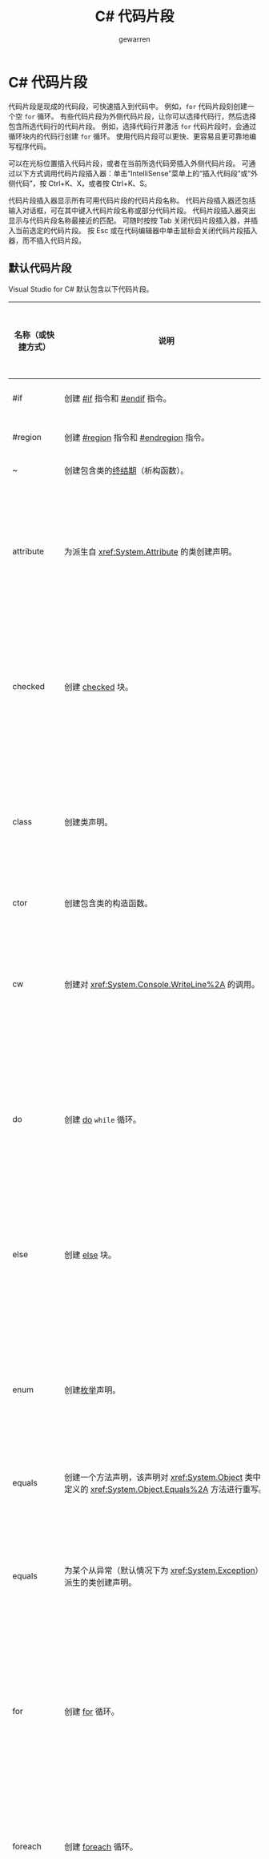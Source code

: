 ﻿---
title: C# 代码片段
ms.date: 06/05/2017
ms.prod: visual-studio-dev15
ms.topic: reference
helpviewer_keywords:
- snippets [C#]
- code snippets [C#]
- Code Snippet Inserter [C#]
- C#, code snippets
author: gewarren
ms.author: gewarren
manager: douge
ms.workload:
- dotnet
ms.openlocfilehash: be3af132a84b37043cf185beb26293ef5618439b
ms.sourcegitcommit: 37fb7075b0a65d2add3b137a5230767aa3266c74
ms.translationtype: HT
ms.contentlocale: zh-CN
ms.lasthandoff: 01/02/2019
ms.locfileid: "53858233"
---
# <a name="c-code-snippets"></a>C# 代码片段

代码片段是现成的代码段，可快速插入到代码中。 例如，`for` 代码片段刻创建一个空 `for` 循环。 有些代码片段为外侧代码片段，让你可以选择代码行，然后选择包含所选代码行的代码片段。 例如，选择代码行并激活 `for` 代码片段时，会通过循环块内的代码行创建 `for` 循环。 使用代码片段可以更快、更容易且更可靠地编写程序代码。

 可以在光标位置插入代码片段，或者在当前所选代码旁插入外侧代码片段。 可通过以下方式调用代码片段插入器：单击“IntelliSense”菜单上的“插入代码段”或“外侧代码”，按 Ctrl+K、X，或者按 Ctrl+K、S。

 代码片段插入器显示所有可用代码片段的代码片段名称。 代码片段插入器还包括输入对话框，可在其中键入代码片段名称或部分代码片段。 代码片段插入器突出显示与代码片段名称最接近的匹配。 可随时按按 Tab 关闭代码片段插入器，并插入当前选定的代码片段。 按 Esc 或在代码编辑器中单击鼠标会关闭代码片段插入器，而不插入代码片段。

## <a name="default-code-snippets"></a>默认代码片段

Visual Studio for C# 默认包含以下代码片段。

|名称（或快捷方式）|说明|要插入代码片段的有效位置|
| - |-----------------| - |
|#if|创建 [#if](/dotnet/csharp/language-reference/preprocessor-directives/preprocessor-if) 指令和 [#endif](/dotnet/csharp/language-reference/preprocessor-directives/preprocessor-endif) 指令。|任何位置。|
|#region|创建 [#region](/dotnet/csharp/language-reference/preprocessor-directives/preprocessor-region) 指令和 [#endregion](/dotnet/csharp/language-reference/preprocessor-directives/preprocessor-endregion) 指令。|任何位置。|
|~|创建包含类的[终结期](/dotnet/csharp/programming-guide/classes-and-structs/destructors)（析构函数）。|在类中。|
|attribute|为派生自 <xref:System.Attribute> 的类创建声明。|在命名空间（包括全局命名空间）、类或结构中。|
|checked|创建 [checked](/dotnet/csharp/language-reference/keywords/checked) 块。|在方法、索引器、属性访问器或事件访问器内。|
|class|创建类声明。|在命名空间（包括全局命名空间）、类或结构中。|
|ctor|创建包含类的构造函数。|在类中。|
|cw|创建对 <xref:System.Console.WriteLine%2A> 的调用。|在方法、索引器、属性访问器或事件访问器内。|
|do|创建 [do](/dotnet/csharp/language-reference/keywords/do) `while` 循环。|在方法、索引器、属性访问器或事件访问器内。|
|else|创建 [else](/dotnet/csharp/language-reference/keywords/if-else) 块。|在方法、索引器、属性访问器或事件访问器内。|
|enum|创建[枚举](/dotnet/csharp/language-reference/keywords/enum)声明。|在命名空间（包括全局命名空间）、类或结构中。|
|equals|创建一个方法声明，该声明对 <xref:System.Object> 类中定义的 <xref:System.Object.Equals%2A> 方法进行重写。|在类或结构中。|
|equals|为某个从异常（默认情况下为 <xref:System.Exception>）派生的类创建声明。|在命名空间（包括全局命名空间）、类或结构中。|
|for|创建 [for](/dotnet/csharp/language-reference/keywords/for) 循环。|在方法、索引器、属性访问器或事件访问器内。|
|foreach|创建 [foreach](/dotnet/csharp/language-reference/keywords/foreach-in) 循环。|在方法、索引器、属性访问器或事件访问器内。|
|forr|创建 [for](/dotnet/csharp/language-reference/keywords/for) 循环，每次迭代后会减少循环变量。|在方法、索引器、属性访问器或事件访问器内。|
|if|创建 [if](/dotnet/csharp/language-reference/keywords/if-else) 块。|在方法、索引器、属性访问器或事件访问器内。|
|Indexer — 索引器|创建索引器声明。|在类或结构中。|
|interface|创建[接口](/dotnet/csharp/language-reference/keywords/interface)声明。|在命名空间（包括全局命名空间）、类或结构中。|
|invoke|创建安全调用事件的块。|在方法、索引器、属性访问器或事件访问器内。|
|iterator|创建迭代器。|在类或结构中。|
|iterindex|使用嵌套类创建“已命名”迭代器和索引器对。|在类或结构中。|
|lock|创建 [lock](/dotnet/csharp/language-reference/keywords/lock-statement) 块。|在方法、索引器、属性访问器或事件访问器内。|
|mbox|创建对 <xref:System.Windows.Forms.MessageBox.Show%2A?displayProperty=fullName> 的调用。 可能还需要添加对 System.Windows.Forms.dll 的引用。|在方法、索引器、属性访问器或事件访问器内。|
|namespace|创建[命名空间](/dotnet/csharp/language-reference/keywords/namespace)声明。|在命名空间（包括全局命名空间）中。|
|prop|创建[自动实现的属性](/dotnet/csharp/programming-guide/classes-and-structs/auto-implemented-properties)声明。|在类或结构中。|
|propfull|创建具有 `get` 和 `set` 访问器的属性声明。|在类或结构中。|
|propg|创建具有专用 `set` 访问器的只读[自动实现的属性](/dotnet/csharp/programming-guide/classes-and-structs/auto-implemented-properties)。|在类或结构中。|
|sim|创建 [static](/dotnet/csharp/language-reference/keywords/static) [int](/dotnet/csharp/language-reference/keywords/int) Main 方法声明。|在类或结构中。|
|struct|创建[结构](/dotnet/csharp/language-reference/keywords/struct)声明。|在命名空间（包括全局命名空间）、类或结构中。|
|svm|创建 [static](/dotnet/csharp/language-reference/keywords/static) [void](/dotnet/csharp/language-reference/keywords/void) Main 方法声明。|在类或结构中。|
|switch|创建 [switch](/dotnet/csharp/language-reference/keywords/switch) 块。|在方法、索引器、属性访问器或事件访问器内。|
|try|创建 [try-catch](/dotnet/csharp/language-reference/keywords/try-catch) 块。|在方法、索引器、属性访问器或事件访问器内。|
|tryf|创建 [try-finally](/dotnet/csharp/language-reference/keywords/try-finally) 块。|在方法、索引器、属性访问器或事件访问器内。|
|unchecked|创建 [unchecked](/dotnet/csharp/language-reference/keywords/unchecked) 块。|在方法、索引器、属性访问器或事件访问器内。|
|unsafe|创建 [unsafe](/dotnet/csharp/language-reference/keywords/unsafe) 块。|在方法、索引器、属性访问器或事件访问器内。|
|using|创建 [using](/dotnet/csharp/language-reference/keywords/using-directive) 指令。|在命名空间（包括全局命名空间）中。|
|while|创建 [while](/dotnet/csharp/language-reference/keywords/while) 循环。|在方法、索引器、属性访问器或事件访问器内。|

## <a name="see-also"></a>请参阅

- [代码片段函数](../ide/code-snippet-functions.md)
- [代码片段](../ide/code-snippets.md)
- [模板参数](../ide/template-parameters.md)
- [如何：使用外侧代码片段](../ide/how-to-use-surround-with-code-snippets.md)
